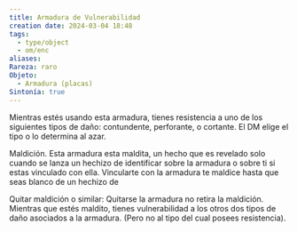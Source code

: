```yaml
---
title: Armadura de Vulnerabilidad
creation date: 2024-03-04 18:48
tags:
  - type/object
  - om/enc
aliases: 
Rareza: raro
Objeto:
  - Armadura (placas)
Sintonía: true
---
```

Mientras estés usando esta armadura, tienes resistencia a uno de los siguientes tipos de daño: contundente, perforante, o cortante. El DM elige el tipo o lo determina al azar.

Maldición. Esta armadura esta maldita, un hecho que es revelado solo cuando se lanza un hechizo de identificar sobre la armadura o sobre ti si estas vinculado con ella. Vincularte con la armadura te maldice hasta que seas blanco de un hechizo de

Quitar maldición o similar:
Quitarse la armadura no retira la maldición. Mientras que estés maldito, tienes vulnerabilidad a los otros dos tipos de daño asociados a la armadura. (Pero no al tipo del cual posees resistencia).
